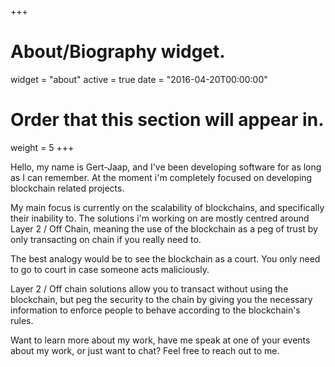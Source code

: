+++
# About/Biography widget.
widget = "about"
active = true
date = "2016-04-20T00:00:00"

# Order that this section will appear in.
weight = 5 
+++

Hello, my name is Gert-Jaap, and I've been developing software for as long as I can remember. At the moment i'm completely focused on developing blockchain related projects.

My main focus is currently on the scalability of blockchains, and specifically their inability to. The solutions i'm working on are mostly centred around Layer 2 / Off Chain, meaning the use of the blockchain as a peg of trust by only transacting on chain if you really need to.

The best analogy would be to see the blockchain as a court. You only need to go to court in case someone acts maliciously. 

Layer 2 / Off chain solutions allow you to transact without using the blockchain, but peg the security to the chain by giving you the necessary information to enforce people to behave according to the blockchain's rules.

Want to learn more about my work, have me speak at one of your events about my work, or just want to chat? Feel free to reach out to me.